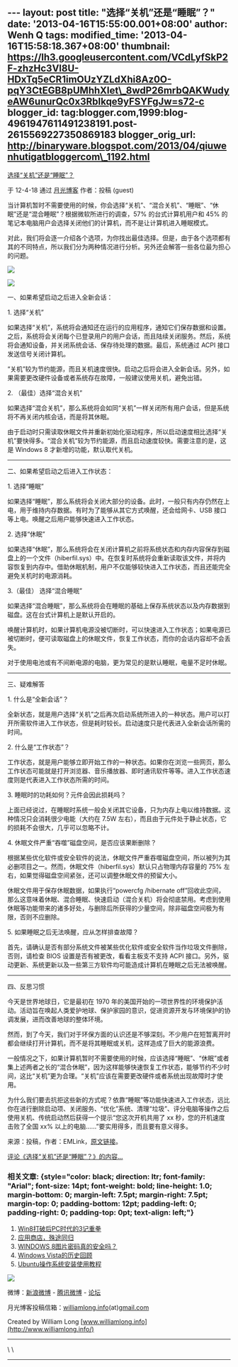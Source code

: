 --- layout: post title: "选择“关机”还是“睡眠”？" date:
'2013-04-16T15:55:00.001+08:00' author: Wenh Q tags: modified\_time:
'2013-04-16T15:58:18.367+08:00' thumbnail:
https://lh3.googleusercontent.com/VCdLyfSkP2F-zhzHc3Vl8U-HDxTq5eCR1imOUzYZLdXhi8Az0O-pqY3CtEGB8pUMhhXIet\_8wdP26mrbQAKWudyeAW6unurQc0x3RbIkqe9yFSYFgJw=s72-c
blogger\_id:
tag:blogger.com,1999:blog-4961947611491238191.post-2615569227350869183
blogger\_orig\_url:
http://binaryware.blogspot.com/2013/04/qiuwenhutigatbloggercom\_1192.html
---

[选择“关机”还是“睡眠”？](http://www.williamlong.info/archives/3065.html)

于 12-4-18 通过 [月光博客](http://www.williamlong.info/) 作者：投稿
(guest)

当计算机暂时不需要使用的时候，你会选择“关机”、“混合关机”、“睡眠”、“休眠”还是“混合睡眠”？根据微软所进行的调查，57%
的台式计算机用户和 45%
的笔记本电脑用户会选择关闭他们的计算机，而不是让计算机进入睡眠模式。

对此，我们将会逐一介绍各个选项，为你找出最佳选择。但是，由于各个选项都有其的不同特点，所以我们分为两种情况进行分析。另外还会解答一些各位最为担心的问题。

![](https://lh3.googleusercontent.com/VCdLyfSkP2F-zhzHc3Vl8U-HDxTq5eCR1imOUzYZLdXhi8Az0O-pqY3CtEGB8pUMhhXIet_8wdP26mrbQAKWudyeAW6unurQc0x3RbIkqe9yFSYFgJw)

![](https://lh3.googleusercontent.com/r1bJNj9tkCYatT6i9N6Tk1kfV0yMs5veSgFMOzsp29XBGc2frdlSvv11brHxZEFngnTddD2RQayh57mn8GAn9O422FubJ3ICvffPnmose2qraFLrMv4)

一、如果希望启动之后进入全新会话：

​1. 选择“关机”

如果选择“关机”，系统将会通知还在运行的应用程序，通知它们保存数据和设置。之后，系统将会关闭每个已登录用户的用户会话，而且陆续关闭服务。然后，系统将会通知设备，并关闭系统会话、保存待处理的数据。最后，系统通过
ACPI 接口发送信号关闭计算机。

“关机”较为节约能源，而且关机速度很快。启动之后将会进入全新会话。另外，如果需要更改硬件设备或者系统存在故障，一般建议使用关机，避免出错。

​2. （最佳）选择“混合关机”

如果选择“混合关机”，那么系统将会如同“关机”一样关闭所有用户会话，但是系统将不再关闭内核会话，而是将其休眠。

由于启动时只需读取休眠文件并重新初始化驱动程序，所以启动速度相比选择“关机”要快得多。“混合关机”较为节约能源，而且启动速度较快。需要注意的是，这是
Windows 8 才新增的功能，默认取代关机。

* * * * *

二、如果希望启动之后进入工作状态：

​1. 选择“睡眠”

如果选择“睡眠”，那么系统将会关闭大部分的设备。此时，一般只有内存仍然在上电，用于维持内存数据。有时为了能够从其它方式唤醒，还会给网卡、USB
接口等上电。唤醒之后用户能够快速进入工作状态。

​2. 选择“休眠”

如果选择“休眠”，那么系统将会在关闭计算机之前将系统状态和内存内容保存到磁盘上的一个文件（hiberfil.sys）中。在恢复时系统将会重新读取该文件，并将内容恢复到内存中。借助休眠机制，用户不仅能够较快进入工作状态，而且还能完全避免关机时的电源消耗。

3.（最佳） 选择“混合睡眠”

如果选择“混合睡眠”，那么系统将会在睡眠的基础上保存系统状态以及内存数据到磁盘。这在台式计算机上是默认开启的。

唤醒计算机时，如果计算机电源没被切断时，可以快速进入工作状态；如果电源已被切断时，便可读取磁盘上的休眠文件，恢复工作状态，而你的会话内容却不会丢失。

对于使用电池或有不间断电源的电脑，更为常见的是默认睡眠，电量不足时休眠。

* * * * *

三、疑难解答

​1. 什么是“全新会话”？

全新状态，就是用户选择“关机”之后再次启动系统所进入的一种状态。用户可以打开所需软件进入工作状态，但是耗时较长。启动速度只是代表进入全新会话所需的时间。

​2. 什么是“工作状态”？

工作状态，就是用户能够立即开始工作的一种状态。如果你在浏览一些网页，那么工作状态可能就是打开浏览器、音乐播放器、即时通讯软件等等。进入工作状态速度则是代表进入工作状态所需的时间。

​3. 睡眠时的功耗如何？元件会因此损耗吗？

上面已经说过，在睡眠时系统一般会关闭其它设备，只为内存上电以维持数据。这种情况只会消耗很少电能（大约在
7.5W
左右），而且由于元件处于静止状态，它的损耗不会很大，几乎可以忽略不计。

​4. 休眠文件严重“吞噬”磁盘空间，是否应该果断删除？

根据某些优化软件或安全软件的说法，休眠文件严重吞噬磁盘空间，所以被列为其必删项目之一。然而，休眠文件（hiberfil.sys）默认只占物理内存容量的
75% 左右，如果觉得磁盘空间紧张，还可以调整休眠文件的预留大小。

休眠文件用于保存休眠数据，如果执行“powercfg /hibernate
off”回收此空间，那么这意味着休眠、混合睡眠、快速启动（混合关机）将会彻底禁用。考虑到使用休眠等功能带来的诸多好处，与删除后所获得的少量空间，除非磁盘空间极为有限，否则不应删除。

​5. 如果睡眠之后无法唤醒，应从怎样排查故障？

首先，请确认是否有部分系统文件被某些优化软件或安全软件当作垃圾文件删除，否则，请检查
BIOS 设置是否有被更改，看看主板支不支持 ACPI
接口。另外，驱动更新、系统更新以及一些第三方软件均可能造成计算机在睡眠之后无法被唤醒。

* * * * *

四、反思习惯

今天是世界地球日，它是最初在 1970
年的美国开始的一项世界性的环境保护活动。活动旨在唤起人类爱护地球、保护家园的意识，促进资源开发与环境保护的协调发展，进而改善地球的整体环境。

然而，到了今天，我们对于环保方面的认识还是不够深刻。不少用户在短暂离开时都会继续打开计算机，而不是将其睡眠或关机，这样造成了巨大的能源浪费。

一般情况之下，如果计算机暂时不需要使用的时候，应该选择“睡眠”、“休眠”或者集上述两者之长的“混合休眠”，因为这样能够快速恢复工作状态，能够节约不少时间，这比“关机”更为合理。“关机”应该在需要更改硬件或者系统出现故障时才使用。

为什么我们要去抗拒这些新的方式呢？依靠“睡眠”等功能快速进入工作状态，远比你在进行删除启动项、关闭服务、“优化”系统、清理“垃圾”、评分电脑等操作之后使用关机、传统启动然后获得一个提示“您这次开机共用了
xx 秒，您的开机速度击败了全国 xx%
以上的电脑……”要实用得多，而且要有意义得多。

来源：投稿，作者：EMLink，[原文链接](http://www.libeapp.com/?p=974)。

[评论《选择“关机”还是“睡眠”？》的内容...](http://www.williamlong.info/archives/3065.html)

### 相关文章: {style="color: black; direction: ltr; font-family: "Arial"; font-size: 14pt; font-weight: bold; line-height: 1.0; margin-bottom: 0; margin-left: 7.5pt; margin-right: 7.5pt; margin-top: 0; padding-bottom: 12pt; padding-left: 0; padding-right: 0; padding-top: 0pt; text-align: left;"}

1.  [Win8打破后PC时代的3记重拳](http://www.williamlong.info/archives/3044.html)
2.  [应用商店，殊途同归](http://www.williamlong.info/archives/3009.html)
3.  [WINDOWS
    8图片密码真的安全吗？](http://www.williamlong.info/archives/2994.html)
4.  [Windows
    Vista的历史回顾](http://www.williamlong.info/archives/2980.html)
5.  [Ubuntu操作系统安装使用教程](http://www.williamlong.info/archives/1905.html)

![](https://lh3.googleusercontent.com/DNME5zB-VsSvO13rEz7BhjavbulXk-Kmh_Y39IWMHqQWqJJMZGQvat5H4AJLsbWJBUpgZPGetk13KU79dIa5upo8zijMexuBoC_icxh24yAZwgMApz4)

微博：[新浪微博](http://weibo.com/williamlong) -
[腾讯微博](http://t.qq.com/williamlong) -
[论坛](http://www.moon-bbs.com/)

月光博客投稿信箱：[williamlong.info](http://williamlong.info/)(at)[gmail.com](http://gmail.com/)

Created by William Long
[www.williamlong.info](http://www.williamlong.info/)

  --- ---
  \   \
      
  --- ---


